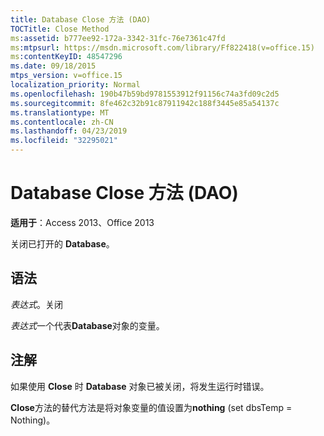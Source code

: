 ```yaml
---
title: Database Close 方法 (DAO)
TOCTitle: Close Method
ms:assetid: b777ee92-172a-3342-31fc-76e7361c47fd
ms:mtpsurl: https://msdn.microsoft.com/library/Ff822418(v=office.15)
ms:contentKeyID: 48547296
ms.date: 09/18/2015
mtps_version: v=office.15
localization_priority: Normal
ms.openlocfilehash: 190b47b59bd9781553912f91156c74a3fd09c2d5
ms.sourcegitcommit: 8fe462c32b91c87911942c188f3445e85a54137c
ms.translationtype: MT
ms.contentlocale: zh-CN
ms.lasthandoff: 04/23/2019
ms.locfileid: "32295021"
---
```

# <a name="databaseclose-method-dao"></a>Database Close 方法 (DAO)


**适用于**：Access 2013、Office 2013

关闭已打开的 **Database**。

## <a name="syntax"></a>语法

*表达式*。关闭

*表达式*一个代表**Database**对象的变量。

## <a name="remarks"></a>注解

如果使用 **Close** 时 **Database** 对象已被关闭，将发生运行时错误。

**Close**方法的替代方法是将对象变量的值设置为**nothing** (set dbsTemp = Nothing)。

